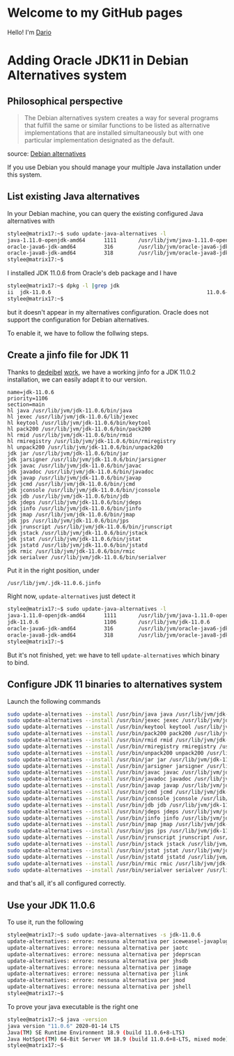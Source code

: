 # Welcome to my GitHub pages

Hello! I'm [Dario](about/)

# Adding Oracle JDK11 in Debian Alternatives system

## Philosophical perspective

> The Debian alternatives system creates a way for several programs that fulfill 
> the same or similar functions to be listed as alternative implementations that 
> are installed simultaneously but with one particular implementation designated 
> as the default.

source: [Debian alternatives](https://wiki.debian.org/DebianAlternatives)

If you use Debian you should manage your multiple Java installation under this
system.

## List existing Java alternatives

In your Debian machine, you can query the existing configured Java alternatives
with

```bash
stylee@matrix17:~$ sudo update-java-alternatives -l
java-1.11.0-openjdk-amd64      1111       /usr/lib/jvm/java-1.11.0-openjdk-amd64
oracle-java6-jdk-amd64         316        /usr/lib/jvm/oracle-java6-jdk-amd64
oracle-java8-jdk-amd64         318        /usr/lib/jvm/oracle-java8-jdk-amd64
stylee@matrix17:~$
```

I installed JDK 11.0.6 from Oracle's deb package and I have

```bash
stylee@matrix17:~$ dpkg -l |grep jdk
ii  jdk-11.0.6                                                  11.0.6-1                            amd64        Java Platform Standard Edition Development Kit
stylee@matrix17:~$
```

but it doesn't appear in my alternatives configuration. Oracle does not support
the configuration for Debian alternatives.

To enable it, we have to follow the follwing steps.

## Create a jinfo file for JDK 11

Thanks to [dedeibel](https://gist.github.com/dedeibel/) 
[work](https://gist.github.com/dedeibel/685dc47e6361b341d208b1747cedbc5b), we 
have a working jinfo for a JDK 11.0.2 installation, we can easily adapt it to 
our version.

```
name=jdk-11.0.6
priority=1106
section=main
hl java /usr/lib/jvm/jdk-11.0.6/bin/java
hl jexec /usr/lib/jvm/jdk-11.0.6/lib/jexec
hl keytool /usr/lib/jvm/jdk-11.0.6/bin/keytool
hl pack200 /usr/lib/jvm/jdk-11.0.6/bin/pack200
hl rmid /usr/lib/jvm/jdk-11.0.6/bin/rmid
hl rmiregistry /usr/lib/jvm/jdk-11.0.6/bin/rmiregistry
hl unpack200 /usr/lib/jvm/jdk-11.0.6/bin/unpack200
jdk jar /usr/lib/jvm/jdk-11.0.6/bin/jar
jdk jarsigner /usr/lib/jvm/jdk-11.0.6/bin/jarsigner
jdk javac /usr/lib/jvm/jdk-11.0.6/bin/javac
jdk javadoc /usr/lib/jvm/jdk-11.0.6/bin/javadoc
jdk javap /usr/lib/jvm/jdk-11.0.6/bin/javap
jdk jcmd /usr/lib/jvm/jdk-11.0.6/bin/jcmd
jdk jconsole /usr/lib/jvm/jdk-11.0.6/bin/jconsole
jdk jdb /usr/lib/jvm/jdk-11.0.6/bin/jdb
jdk jdeps /usr/lib/jvm/jdk-11.0.6/bin/jdeps
jdk jinfo /usr/lib/jvm/jdk-11.0.6/bin/jinfo
jdk jmap /usr/lib/jvm/jdk-11.0.6/bin/jmap
jdk jps /usr/lib/jvm/jdk-11.0.6/bin/jps
jdk jrunscript /usr/lib/jvm/jdk-11.0.6/bin/jrunscript
jdk jstack /usr/lib/jvm/jdk-11.0.6/bin/jstack
jdk jstat /usr/lib/jvm/jdk-11.0.6/bin/jstat
jdk jstatd /usr/lib/jvm/jdk-11.0.6/bin/jstatd
jdk rmic /usr/lib/jvm/jdk-11.0.6/bin/rmic
jdk serialver /usr/lib/jvm/jdk-11.0.6/bin/serialver
```

Put it in the right position, under

```bash
/usr/lib/jvm/.jdk-11.0.6.jinfo
```

Right now, `update-alternatives` just detect it

```bash
stylee@matrix17:~$ sudo update-java-alternatives -l
java-1.11.0-openjdk-amd64      1111       /usr/lib/jvm/java-1.11.0-openjdk-amd64
jdk-11.0.6                     1106       /usr/lib/jvm/jdk-11.0.6
oracle-java6-jdk-amd64         316        /usr/lib/jvm/oracle-java6-jdk-amd64
oracle-java8-jdk-amd64         318        /usr/lib/jvm/oracle-java8-jdk-amd64
stylee@matrix17:~$ 
```

But it's not finished, yet: we have to tell `update-alternatives` which binary
to bind.

## Configure JDK 11 binaries to alternatives system

Launch the following commands

```bash
sudo update-alternatives --install /usr/bin/java java /usr/lib/jvm/jdk-11.0.6/bin/java 1106
sudo update-alternatives --install /usr/bin/jexec jexec /usr/lib/jvm/jdk-11.0.6/lib/jexec 1106
sudo update-alternatives --install /usr/bin/keytool keytool /usr/lib/jvm/jdk-11.0.6/bin/keytool 1106
sudo update-alternatives --install /usr/bin/pack200 pack200 /usr/lib/jvm/jdk-11.0.6/bin/pack200 1106
sudo update-alternatives --install /usr/bin/rmid rmid /usr/lib/jvm/jdk-11.0.6/bin/rmid 1106
sudo update-alternatives --install /usr/bin/rmiregistry rmiregistry /usr/lib/jvm/jdk-11.0.6/bin/rmiregistry 1106
sudo update-alternatives --install /usr/bin/unpack200 unpack200 /usr/lib/jvm/jdk-11.0.6/bin/unpack200 1106
sudo update-alternatives --install /usr/bin/jar jar /usr/lib/jvm/jdk-11.0.6/bin/jar 1106
sudo update-alternatives --install /usr/bin/jarsigner jarsigner /usr/lib/jvm/jdk-11.0.6/bin/jarsigner 1106
sudo update-alternatives --install /usr/bin/javac javac /usr/lib/jvm/jdk-11.0.6/bin/javac 1106
sudo update-alternatives --install /usr/bin/javadoc javadoc /usr/lib/jvm/jdk-11.0.6/bin/javadoc 1106
sudo update-alternatives --install /usr/bin/javap javap /usr/lib/jvm/jdk-11.0.6/bin/javap 1106
sudo update-alternatives --install /usr/bin/jcmd jcmd /usr/lib/jvm/jdk-11.0.6/bin/jcmd 1106
sudo update-alternatives --install /usr/bin/jconsole jconsole /usr/lib/jvm/jdk-11.0.6/bin/jconsole 1106
sudo update-alternatives --install /usr/bin/jdb jdb /usr/lib/jvm/jdk-11.0.6/bin/jdb 1106
sudo update-alternatives --install /usr/bin/jdeps jdeps /usr/lib/jvm/jdk-11.0.6/bin/jdeps 1106
sudo update-alternatives --install /usr/bin/jinfo jinfo /usr/lib/jvm/jdk-11.0.6/bin/jinfo 1106
sudo update-alternatives --install /usr/bin/jmap jmap /usr/lib/jvm/jdk-11.0.6/bin/jmap 1106
sudo update-alternatives --install /usr/bin/jps jps /usr/lib/jvm/jdk-11.0.6/bin/jps 1106
sudo update-alternatives --install /usr/bin/jrunscript jrunscript /usr/lib/jvm/jdk-11.0.6/bin/jrunscript 1106
sudo update-alternatives --install /usr/bin/jstack jstack /usr/lib/jvm/jdk-11.0.6/bin/jstack 1106
sudo update-alternatives --install /usr/bin/jstat jstat /usr/lib/jvm/jdk-11.0.6/bin/jstat 1106
sudo update-alternatives --install /usr/bin/jstatd jstatd /usr/lib/jvm/jdk-11.0.6/bin/jstatd 1106
sudo update-alternatives --install /usr/bin/rmic rmic /usr/lib/jvm/jdk-11.0.6/bin/rmic 1106
sudo update-alternatives --install /usr/bin/serialver serialver /usr/lib/jvm/jdk-11.0.6/bin/serialver 1106
```
and that's all, it's all configured correctly.

## Use your JDK 11.0.6

To use it, run the following

```bash
stylee@matrix17:~$ sudo update-java-alternatives -s jdk-11.0.6 
update-alternatives: errore: nessuna alternativa per iceweasel-javaplugin.so
update-alternatives: errore: nessuna alternativa per jaotc
update-alternatives: errore: nessuna alternativa per jdeprscan
update-alternatives: errore: nessuna alternativa per jhsdb
update-alternatives: errore: nessuna alternativa per jimage
update-alternatives: errore: nessuna alternativa per jlink
update-alternatives: errore: nessuna alternativa per jmod
update-alternatives: errore: nessuna alternativa per jshell
stylee@matrix17:~$
```

To prove your java executable is the right one

```bash
stylee@matrix17:~$ java -version
java version "11.0.6" 2020-01-14 LTS
Java(TM) SE Runtime Environment 18.9 (build 11.0.6+8-LTS)
Java HotSpot(TM) 64-Bit Server VM 18.9 (build 11.0.6+8-LTS, mixed mode)
stylee@matrix17:~$ 
```